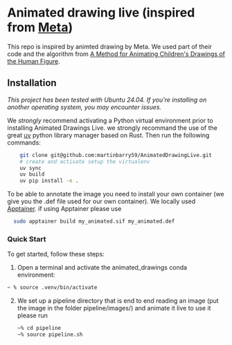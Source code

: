 # Animated drawing live (inspired from [Meta](https://github.com/facebookresearch/AnimatedDrawings/tree/main))
This repo is inspired by animted drawing by Meta. 
We used part of their code and the algorithm from [A Method for Animating Children's Drawings of the Human Figure](https://dl.acm.org/doi/10.1145/3592788).

## Installation
*This project has been tested with  Ubuntu 24.04. If you're installing on another operating system, you may encounter issues.*

We *strongly* recommend activating a Python virtual environment prior to installing Animated Drawings Live.
we strongly recommand the use of the great [uv](https://github.com/astral-sh/uv) python library manager based on Rust. Then run the following commands:

````bash
    git clone git@github.com:martinbarry59/AnimatedDrawingLive.git
    # create and activate setup the virtualenv
    uv sync
    uv build
    uv pip install -e . 
````

To be able to annotate the image you need to install your own container (we give you the .def file used for our own container). We locally used [Apptainer](https://apptainer.org/docs/admin/main/installation.html).
if using Apptainer please use
````bash
  sudo apptainer build my_animated.sif my_animated.def
````


### Quick Start
To get started, follow these steps:
1. Open a terminal and activate the animated_drawings conda environment:
````bash
~ % source .venv/bin/activate
````


2. We set up a pipeline directory that is end to end reading an image (put the image in the folder pipeline/images/) and animate it live to use it please run
   ````bash
   ~% cd pipeline
   ~% source pipeline.sh

